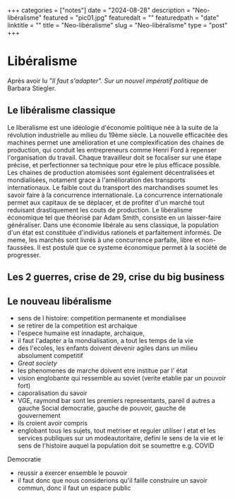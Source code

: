 +++
categories = ["notes"]
date = "2024-08-28"
description = "Neo-libéralisme"
featured = "pic01.jpg"
featuredalt = ""
featuredpath = "date"
linktitle = ""
title = "Neo-libéralisme"
slug = "Neo-libéralisme"
type = "post"
+++


# Libéralisme
Après avoir lu *"Il faut s'adapter". Sur un nouvel impératif politique* de Barbara Stiegler.

## Le libéralisme classique
Le liberalisme est une idéologie d'économie politique née à la suite de la révolution industrielle au milieu du 19ème siècle.
La nouvelle efficacitée des machines permet une amélioration et une complexification des chaines de production, qui conduit les entrepreneurs comme Henri Ford à repenser l'organisation du travail.
Chaque travailleur doit se focaliser sur une étape précise, et perfectionner sa technique pour etre le plus efficace possible.
Les chaines de production atomisées sont également décentralisées et mondialisées, notament grace à l'amélioration des transports internationaux.
Le faible cout du transport des marchandises soumet les savoir faire à la concurrence internationale.
La concurrence internationale permet aux capitaux de se déplacer, et de profiter d'un marché tout reduisant drastiquement les couts de production. 
Le libéralisme économique tel que théorisé par Adam Smith, consiste en un laisser-faire généraliser.
Dans une économie libérale au sens classique, la population d'un état est constituée d'individus rationels et parfaitement informés.
De meme, les marchés sont livrés à une concurrence parfaite, libre et non-faussées.
Il est postulé que ce systeme économique permet à la société de  progresser.

## Les 2 guerres, crise de 29, crise du big business

## Le nouveau libéralisme
- sens de l histoire: competition permanente et mondialisee
- se retirer de la competition est archaique
- l'espece humaine est innadapte, archaique, 
- il faut l'adapter a la mondialisation, a tout les temps de la vie
- des l'ecoles, les enfants doivent devenir agiles dans un milieu absolument competitif
- *Great society*
- les phenomenes de marche doivent etre institue par l' état
- vision englobante qui ressemble au soviet (verite etablie par un pouvoir fort)
- caporalisation du savoir
- VGE, raymond bar sont les premiers representants, pareil d autres a gauche
Social democratie, gauche de pouvoir, gauche de gouvernement
- ils croient avoir compris
- englobant tous les sujets, tout metriser et reguler utiliser l etat et les services publiques sur un modeautoritaire, defini le sens de la vie et le sens de l'histoire auquel la population doit se soumettre e.g. COVID

Democratie
- reussir a exercer ensemble le pouvoir
- il faut donc que nous considerions qu'il faille construire un savoir commun, donc il faut un espace public

